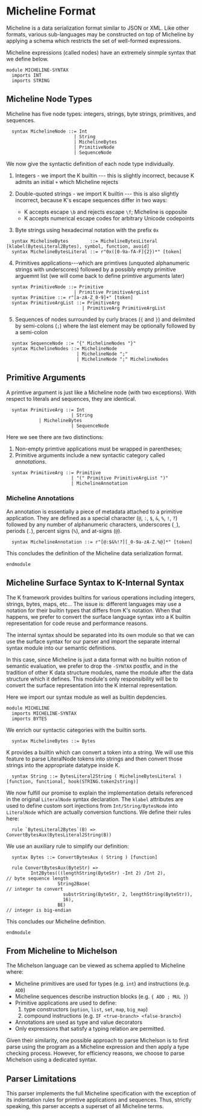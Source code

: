 # Micheline Format

Micheline is a data serialization format similar to JSON or XML. Like other
formats, various sub-languages may be constructed on top of Micheline by
applying a schema which restricts the set of well-formed expressions.

Micheline expressions (called nodes) have an extremely sinmple syntax that we
define below.

```k
module MICHELINE-SYNTAX
  imports INT
  imports STRING
```

## Micheline Node Types

Micheline has five node types: integers, strings, byte strings, primitives,
and sequences.

```k
  syntax MichelineNode ::= Int
                         | String
                         | MichelineBytes
                         | PrimitiveNode
                         | SequenceNode
```

We now give the syntactic definition of each node type individually.

1. Integers - we import the K builtin --- this is slightly incorrect, because K
   admits an initial `+` which Micheline rejects

2. Double-quoted strings - we import K builtin --- this is also slightly
   incorrect, because K's escape sequences differ in two ways:
   - K accepts escape `\b` and rejects escape `\f`; Micheline is opposite
   - K accepts numerical escape codes for arbitrary Unicode codepoints

3. Byte strings using hexadecimal notation with the prefix `0x`

```k
  syntax MichelineBytes        ::= MichelineBytesLiteral  [klabel(BytesLiteral2Bytes), symbol, function, avoid]
  syntax MichelineBytesLiteral ::= r"0x([0-9a-fA-F]{2})*" [token]
```

4. Primitives applications---which are primtives (unquoted alphanumeric strings
 with underscores) followed by a possibly empty primitive arguemnt list (we
 will come back to define primtive arguments later)

```k
  syntax PrimitiveNode ::= Primitive
                         | Primitive PrimitiveArgList
  syntax Primitive ::= r"[a-zA-Z_0-9]+" [token]
  syntax PrimitiveArgList ::= PrimitiveArg
                            | PrimitiveArg PrimitiveArgList
```

5. Sequences of nodes surrounded by curly braces (`{` and `}`) and
 delimited by semi-colons (`;`) where the last element may be
 optionally followed by a semi-colon

```k
  syntax SequenceNode ::= "{" MichelineNodes "}"
  syntax MichelineNodes ::= MichelineNode
                          | MichelineNode ";"
                          | MichelineNode ";" MichelineNodes
```

## Primitive Arguments

A primtive argument is just like a Micheline node (with two exceptions). With
respect to literals and sequences, they are identical.

```k
  syntax PrimitiveArg ::= Int
                        | String
			| MichelineBytes
                        | SequenceNode
```

Here we see there are two distinctions:
1. Non-empty primtive applications must be wrapped in parentheses;
2. Primitive arguments include a new syntactic category called _annotations_.

```k
  syntax PrimitiveArg ::= Primitive
                        | "(" Primitive PrimitiveArgList ")"
                        | MichelineAnnotation
```

### Micheline Annotations

An annotation is essentially a piece of metadata attached to a primitive
application. They are defined as a special character (`@`, `:`, `$`, `&`, `%`,
`!`, `?`) followed by any number of alphanumeric characters, underscores (`_`),
periods (`.`), percent signs (`%`), and at-signs (`@`).

```k
  syntax MichelineAnnotation ::= r"[@:$&%!?][_0-9a-zA-Z.%@]*" [token]
```

This concludes the definition of the Micheline data serialization format.

```k
endmodule
```

## Micheline Surface Syntax to K-Internal Syntax

The K framework provides builtins for various operations including integers,
strings, bytes, maps, etc... The issue is: different languages may use a
notation for their builtin types that differs from K's notation. When that
happens, we prefer to convert the surface language syntax into a K builtin
representation for code reuse and performance reasons.

The internal syntax should be separated into its own module so that we can
use the surface syntax for our parser and import the separate internal
syntax module into our semantic definitions.

In this case, since Micheline is just a data format with no builtin notion
of semantic evaluation, we prefer to drop the `-SYNTAX` postfix, and in
the tradition of other K data structure modules, name the module after the
data structure which it defines. This module's only responsibility will be
to convert the surface representation into the K internal representation.

Here we import our syntax module as well as builtin depdencies.

```k
module MICHELINE
  imports MICHELINE-SYNTAX
  imports BYTES
```

We enrich our syntactic categories with the builtin sorts.

```k
  syntax MichelineBytes ::= Bytes
```

K provides a builtin which can convert a token into a string. We will use this
feature to parse LiteralNode tokens into strings and then convert those strings
into the appropriate datatype inside K.

```k
  syntax String ::= BytesLiteral2String ( MichelineBytesLiteral ) [function, functional, hook(STRING.token2string)]
```

We now fulfill our promise to explain the implementation details referenced in
the original `LiteralNode` syntax declaration. The `klabel` attributes are used
to define custom sort injections from `Int/String/BytesNode` into `LiteralNode`
which are actually conversion functions. We define their rules here:

```k
  rule `BytesLiteral2Bytes`(B) => ConvertBytesAux(BytesLiteral2String(B))
```

We use an auxiliary rule to simplify our definition:

```k
  syntax Bytes ::= ConvertBytesAux ( String ) [function]

  rule ConvertBytesAux(ByteStr) =>
         Int2Bytes(((lengthString(ByteStr) -Int 2) /Int 2),           // byte sequence length
                   String2Base(                                       // integer to convert
                     substrString(ByteStr, 2, lengthString(ByteStr)),
                     16),
                   BE)                                                // integer is big-endian
```

This concludes our Micheline definition.

```k
endmodule
```

## From Micheline to Michelson

The Michelson language can be viewed as schema applied to Micheline where:

- Micheline primitives are used for types (e.g. `int`) and instructions
  (e.g. `ADD`)
- Micheline sequences describe instruction blocks (e.g. `{ ADD ; MUL }`)
- Primitive applications are used to define:
  1. type constructors (`option`, `list`, `set`, `map`, `big_map`)
  2. compound instructions (e.g. `IF <true-branch> <false-branch>`)
- Annotations are used as type and value decorators
- Only expressions that satisfy a typing relation are permitted.

Given their similarity, one possible approach to parse Michelson is to first
parse using the program as a Micheline expression and then apply a type
checking process. However, for efficiency reasons, we choose to parse Michelson
using a dedicated syntax.

## Parser Limitations

This parser implements the full Micheline specification with the exception of
its indentation rules for primtive applications and sequences. Thus, strictly
speaking, this parser accepts a superset of all Micheline terms.
